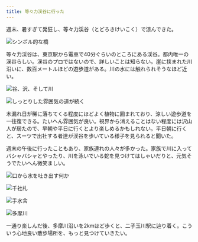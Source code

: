 ```yaml
---
title: 等々力渓谷に行った
---
```

週末、暑すぎて発狂し、等々力渓谷（とどろきけいこく）で涼んできた。

![](https://lh5.googleusercontent.com/T4kDXnrYK5Nn6UwWENlg1tg7KfLAQgTCb6zsnAkpNuxL-dw-gqNY8jZuejtRygWOTIrj9HqbXpDn_A6HefgcKyNx_1B407ZpN66crbVjH4EPY0wh_HoRFP-KRB56TG30MJgRHPKB0td2G3nchw6X7vGJhID2qfCkYjEw5LSkPazPQkrxLq_IkNdUUg "シンボル的な橋")

等々力渓谷は、東京駅から電車で40分ぐらいのところにある渓谷。都内唯一の渓谷らしい。渓谷のプロではないので、詳しいことは知らない。崖に挟まれた川沿いに、数百メートルほどの遊歩道がある。川の水には触れられそうなほど近い。

![](https://lh3.googleusercontent.com/Qk_Za04B7FtwbJVIFGhLKda7YXrOIIwf-CSFkiPFQ7yfyxz0Ss6mZb3Cl9UlZFgEEqTndjyJ5rfgCFXU_jmd1sLdvKi5KL2oj47LgrtVDVhFvjpZRPildTW_lv3H7PiYCYghDW0DlijDiiCHat3Mqkc6TOW0np3KV1yRpKMl5e7lHc6rfDN8YXSBpQ "谷、沢、そして川")

![](https://lh6.googleusercontent.com/hsilz_er6tQ_ADxORnm8F4V_11oNV2SZ7VNfUCjyc6nxRtet_MEQAFvpJKEKkvITRbJJvmwSupxEiaEPXM5ZZy_HlMY1ncbbCocW96yDtLDoNVgntsL_YFLfd5o6RN28es6L3HbTl1GRw0_bzOkYLu55XSygY9oA28edALX-_SDp728VwYh7sTF7uQ "しっとりした雰囲気の道が続く")

木漏れ日が稀に落ちてくる程度にほどよく植物に囲まれており、涼しい遊歩道を一往復できる。たいへん雰囲気が良い。視界から消えることはない程度には沢山人が居たので、早朝や平日に行くとより楽しめるかもしれない。平日朝に行くと、スーツで出社する者達が渓谷を歩いている様子を見られると聞いた。

週末の午後に行ったこともあり、家族連れの人々が多かった。家族で川に入ってバシャバシャとやったり、川を泳いでいる蛇を見つけてはしゃいだりと、元気そうでたいへん微笑ましい。

![](https://lh5.googleusercontent.com/yd4oQEiwCcmH1hHE9_YsUELSL_i3Kn1plAOYuMW20dIOwh3aMnnkW1-Srng-DHhrHRiyRZxPHtrmwkghillUa-1K09liSiraTncyXJdToZU9O5hLHgz5jpkHGAvnaYXHrWaRAKQ9LiCD6d5gUmCgbKMsmkF61AJMX6Nw7IRLopj9_HjyYmkqNg3sPg "口から水を吐き出す何か")

![](https://lh3.googleusercontent.com/tIWJTSy0CeZBb5ycWGBURBdbcyCy-wneCq18PeaqqxcB_sEaN7-1AyG3Gp4OLPcChP7bM22e_UH8XyLC167XxbuGT48M7e3YNnPF7wzcNk4S4qF_tYUCvF9_hgSD8NKo2G13c6DIIDXOImcKlm0oiAmkeF-sCcVUvAWa5DXiVudKGbTnKqMSXDgqEQ "千社札")

![](https://lh5.googleusercontent.com/oFSvtVcQwlbi4U2rIw9uLo5MB1jRnSNu0SGQ2jBMmh4f0ezt2Tp-pnV4HOe5x9veki-V_QkMdM-O8Ezl0zfY7TRDe7JPdm7C64qrBMDPnSfTPAi6QLRWTSGFQnJDP8gufYKi62RkoXSXaIHj5Fz8lm0RckiBpMs0FW50VtRgiPokfmPmKG8wJDLa9A "手水舎")

![](https://lh6.googleusercontent.com/WnhOSwIlkDWY05njSWMMKeHa6Q7pBVn6Ql4zIRU-RcoFG0VURBI40FqpaHSKo_pfltx-sNElsNvyIEBglsfoHxkRXA-cTqW_YJrpax2G5Lzt2I6NmEVrX0aJOsfKz-C-x-7VC7l8m4th9EGxP_pBMXSWhshmmiEAG-_GdZCfUX3sRwF0nfeovvWATg "多摩川")

一通り楽しんだ後、多摩川沿いを2kmほど歩くと、二子玉川駅に辿り着く。こういう心地良い散歩場所を、もっと見つけていきたい。
